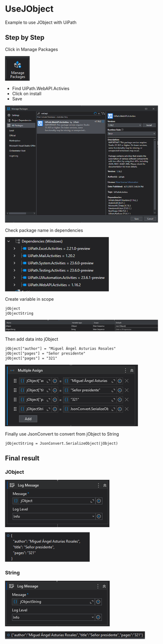 # UseJObject

Example to use JObject with UiPath

## Step by Step
Click in Manage Packages

![Manage Packages](https://github.com/echicasprado/UseJObject/blob/main/img/packageManage.PNG)

- Find UiPath.WebAPI.Activies
- Click on install
- Save

![WebAPI](https://github.com/echicasprado/UseJObject/blob/main/img/WebAPI.PNG)

Check package name in dependencies

![Check package](https://github.com/echicasprado/UseJObject/blob/main/img/checkPackage.PNG)

Create variable in scope
```
jObject
jObjectString
```
![variables](https://github.com/echicasprado/UseJObject/blob/main/img/variables.PNG)

Then add data into jObject
```
jObject["author"] = "Miguel Ángel Asturias Rosales"
jObject["pages"] = "Señor presidente"
jObject["pages"] = "321"
```
![assig Data](https://github.com/echicasprado/UseJObject/blob/main/img/assigData.PNG)

Finally use JsonConvert to convert from jObject to String
```
jObjectString = JsonConvert.SerializeObject(jObject)
```

## Final result

### JObject
![jObject](https://github.com/echicasprado/UseJObject/blob/main/img/jObjectLog.PNG)

![jObject result](https://github.com/echicasprado/UseJObject/blob/main/img/resultJObjectLog.PNG)

### String
![string](https://github.com/echicasprado/UseJObject/blob/main/img/stringLog.PNG)

![string result](https://github.com/echicasprado/UseJObject/blob/main/img/resultStringLog.PNG)
